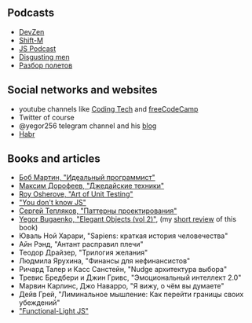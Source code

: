 ## Podcasts
- [DevZen][link_dev_zen]
- [Shift-M][link_shift_m]
- [JS Podcast](https://devchat.tv/js-jabber)
- [Disgusting men][link_disgusting_men]
- [Разбор полетов][link_razbor_poletov]

## Social networks and websites
- youtube channels like [Coding Tech](https://www.youtube.com/channel/UCtxCXg-UvSnTKPOzLH4wJaQ) and [freeCodeCamp](https://www.youtube.com/channel/UC8butISFwT-Wl7EV0hUK0BQ)
- Twitter of course
- @yegor256 telegram channel and his [blog][link_yegor_blog]
- [Habr][link_habr]

## Books and articles
- [Боб Мартин, "Идеальный программист"][link_ideal_programmer]
- [Максим Дорофеев, "Джедайские техники"][link_jedai_tecniques]
- [Roy Osherove, "Art of Unit Testing"][link_art_of_unit_testing]
- ["You don't know JS"][link_you_dont_know_js]
- [Сергей Тепляков, "Паттерны проектирования"][link_teplyakov]
- [Yegor Bugaenko, "Elegant Objects (vol 2)"][link_eo_vol2], (my [short review](eo-vol2-review.md) of this book)
- Юваль Ной Харари, "Sapiens: краткая история человечества"
- Айн Рэнд, "Антант расправил плечи"
- Теодор Драйзер, "Трилогия желания"
- Людмила Ярухина, "Финансы для нефинансистов"
- Ричард Талер и Касс Санстейн, "Nudge архитектура выбора"
- Тревис Бредбери и Джин Гривс, "Эмоциональный интеллект 2.0"
- Марвин Карлинс, Джо Наварро, "Я вижу, о чём вы думаете"
- Дейв Грей, "Лиминальное мышление: Как перейти границы своих убеждений"
- ["Functional-Light JS"](https://github.com/getify/Functional-Light-JS)

[link_dev_zen]: http://devzen.ru/
[link_razbor_poletov]: http://razbor-poletov.com/
[link_shift_m]: https://soundcloud.com/yegor256
[link_disgusting_men]: http://disgustingmen.com/category/podkasts/
[link_habr]: https://habrahabr.ru/
[link_yegor_blog]: http://www.yegor256.com/
[link_ideal_programmer]: https://www.amazon.com/Clean-Coder-Conduct-Professional-Programmers/dp/0137081073
[link_jedai_tecniques]: https://oz.by/books/more10584051.html
[link_art_of_unit_testing]: https://www.amazon.com/Art-Unit-Testing-examples/dp/1617290890
[link_you_dont_know_js]: https://github.com/getify/You-Dont-Know-JS
[link_teplyakov]: https://oz.by/books/more10428344.html
[link_eo_vol2]: https://www.amazon.com/Elegant-Objects-2-Yegor-Bugayenko/dp/1534908307 
